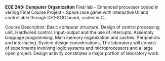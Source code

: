 **ECE 243: Computer Organizaiton**
Final lab - Enhanced processor coded in verilog 
Final Course Project - Space race game with interactive UI and controllable through DE1-SOC board, coded in C.

Course Description:
Basic computer structure. Design of central processing unit. Hardwired control. Input-output and the use of interrupts. Assembly language programming. Main memory organization and caches. Peripherals and interfacing. System design considerations. The laboratory will consist of experiments involving logic systems and microprocessors and a large open project. Design activity constitutes a major portion of laboratory work.
